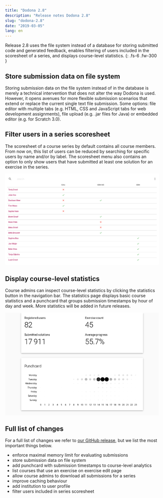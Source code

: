 ```yaml
---
title: "Dodona 2.8"
description: "Release notes Dodona 2.8"
slug: "dodona-2.8"
date: "2019-03-05"
lang: en
---
```


Release 2.8 uses the file system instead of a database for storing submitted code and generated feedback, enables filtering of users included in the scoresheet of a series, and displays course-level statistics.
{: .fs-6 .fw-300 }

## Store submission data on file system

Storing submission data on the file system instead of in the database is merely a technical intervention that does not alter the way Dodona is used. However, it opens avenues for more flexible submission scenarios that extend or replace the current single text file submission. Some options: file editor with multiple tabs (e.g. HTML, CSS and JavaScript tabs for web development assignments), file upload (e.g. .jar files for Java) or embedded editor (e.g. for Scratch 3.0).

## Filter users in a series scoresheet

The scoresheet of a course series by default contains all course members. From now on, this list of users can be reduced by searching for specific users by name and/or by label. The scoresheet menu also contains an option to only show users that have submitted at least one solution for an exercise in the series.

![status overview](/assets/img/news/dodona-2.8/statusoverzicht.png)

## Display course-level statistics
 
Course admins can inspect course-level statistics by clicking the statistics button in the navigation bar. The statistics page displays basic course statistics and a punchcard that groups submission timestamps by hour of day and week. More statistics will be added in future releases.

![course stats](/assets/img/news/dodona-2.8/course-stats.png)

## Full list of changes

For a full list of changes we refer to [our GitHub release](https://github.com/dodona-edu/dodona/releases/tag/2.8), but we list the most important things below.

*   enforce maximal memory limit for evaluating submissions
*   store submission data on file system
*   add punchcard with submission timestamps to course-level analytics
*   list courses that use an exercise on exercise edit page
*   allow course admins to download all submissions for a series
*   improve caching behaviour
*   add institution to user profile
*   filter users included in series scoresheet
